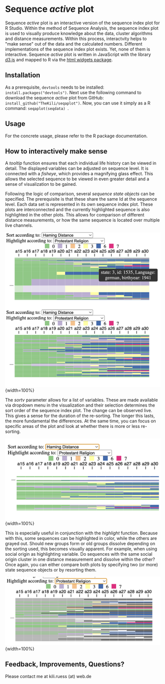 # Sequence _active_ plot

Sequence _active_ plot is an interactive version of the sequence index plot for R Studio. Within the method of Sequence Analysis, the sequence index plot is used to visually produce knowledge about the data, cluster algorithms and distance measurements. Within this process, interactvity helps to "make sense" out of the data and the calculated numbers. Different implementations of the sequence index plot exists. Yet, none of them is interactive. Sequence _active_ plot is written in JavaScript with the library [d3.js](https://d3js.org/) and mapped to R via the [html widgets package](https://www.htmlwidgets.org/).

## Installation

As a prerequisite, ```devtools``` needs to be installed: ```install.packages("devtools")```.
Next use the following command to download the sequence _active_ plot from GitHub: ```install_github("TheKili/seqaplot")```.
Now, you can use it simply as a R command: ```seqaplot(seqdata) ```.

## Usage
For the concrete usage, please refer to the R package documentation.

## How to interactively make sense

A _tooltip_ function ensures that each individual life history can be viewed in detail. The displayed variables can be adjusted on sequence level. It is connected with a _fisheye_, which provides a magnifying glass effect. This allows the selected sequence to be viewed in even greater detail and a sense of visualization to be gained.

Following the logic of comparison, several _sequence state objects_ can be specified. The prerequisite is that these share the same Id at the sequence level. Each data set is represented in its own sequence index plot. These plots are interconnected and the currently highlighted sequence is also highlighted in the other plots. This allows for comparison of different distance measurements, or how the same sequence is located over multiple live channels.

![Two interconnected sequence index plots. The _fisheye_ makes the rectangles appear different sizes, a transparent tint and a dash at the left edge marks the highlighted sequence in both plots.](Pasted%20image%2020230727002227.png){width=100%}

The _sortv_ parameter allows for a list of variables. These are made available via dropdown menu in the visualization and their selection determines the sort order of the sequence index plot. The change can be observed live. This gives a sense for the duration of the re-sorting. The longer this lasts, the more fundamental the differences. At the same time, you can focus on specific areas of the plot and look at whether there is more or less re-sorting.

![Snapshot of the rearrangement of the plot. Here after at another distance measure.](Pasted%20image%2020230727002405.png){width=100%}

This is especially useful in conjunction with the _highlight_ function. Because with this, some sequences can be highlighted in color, while the others are grayed out.
Should new groups form or old groups dissolve depending on the sorting used, this becomes visually apparent. For example, when using social origin as highlighting variable. Do sequences with the same social origin cluster in one distance measurement and dissolve within the other? Once again, you can either compare both plots by specifying two (or more) state sequence objects or by resorting them.

![With the _highligh_ function only those sequences remain colored which fulfill a certain condition. Here it is membership in a Protestant religion.](Pasted%20image%2020230727002249.png){width=100%}


## Feedback, Improvements, Questions?
Please contact me at kili.ruess (at) web.de
